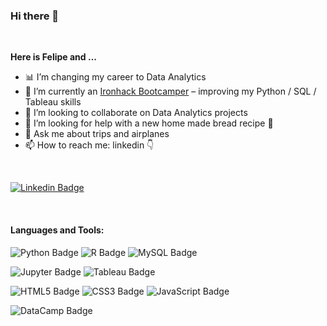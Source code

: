 ### Hi there 👋

<br>

**Here is Felipe and ...**

- :bar_chart: I’m changing my career to Data Analytics
- 🌱 I’m currently an [Ironhack Bootcamper](https://www.ironhack.com/) – improving my Python / SQL / Tableau skills
- 👯 I’m looking to collaborate on Data Analytics projects
- 🤔 I’m looking for help with a new home made bread recipe :bread:
- 💬 Ask me about trips and airplanes
- 📫 How to reach me: linkedin :point_down:

<br>

[![Linkedin Badge](https://img.shields.io/badge/LinkedIn-0077B5?style=for-the-badge&logo=linkedin&logoColor=white)](https://www.linkedin.com/in/felipealtermann/)

<br>

#### Languages and Tools:

![Python Badge](https://img.shields.io/badge/Python-FFD43B?style=for-the-badge&logo=python&logoColor=darkgreen)
![R Badge](https://img.shields.io/badge/R-276DC3?style=for-the-badge&logo=r&logoColor=white)
![MySQL Badge](https://img.shields.io/badge/MySQL-0000FF?style=for-the-badge&logo=mysql&logoColor=white)

![Jupyter Badge](https://img.shields.io/badge/Jupyter-F37626?style=for-the-badge&logo=jupyter&logoColor=white)
![Tableau Badge](https://img.shields.io/badge/Tableau-E21627?style=for-the-badge&logo=tableau&logoColor=white)

![HTML5 Badge](https://img.shields.io/badge/HTML5-E34F26?style=for-the-badge&logo=html5&logoColor=white)
![CSS3 Badge](https://img.shields.io/badge/CSS3-1572B6?style=for-the-badge&logo=css3&logoColor=white)
![JavaScript Badge](https://img.shields.io/badge/JavaScript-323330?style=for-the-badge&logo=javascript&logoColor=F7DF1E)

![DataCamp Badge](https://img.shields.io/badge/DataCamp-03EF62?style=for-the-badge&logo=datacamp&logoColor=white)
